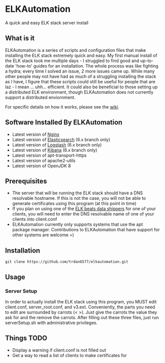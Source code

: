 # ELKAutomation
A quick and easy ELK stack server install

## What is it
ELKAutomation is a series of scripts and configuration files that make installing
the ELK stack extremely quick and easy. My first manual install of the ELK stack
took me multiple days - I struggled to find good and up-to-date 'how-to' guides for
an installation. The whole process was like fighting a hydra; every time I solved an
issue, 2 more issues came up. While many other people may not have had as much of
a struggling installing the stack as I have, I figure that these scripts could still
be useful for people that are laz - I mean ... uhh... efficient. It could also be beneficial
to those setting up a distributed ELK environment, though ELKAutomation does not
currently support a distributed enviornment.

For specific details on how it works, please see the 
[wiki](https://github.com/TRDan6577/ELKAutomation/wiki).

## Software Installed By ELKAutomation
* Latest version of [Nginx](https://nginx.com)
* Latest version of [Elasticsearch](https://elastic.co/products/elasticsearch) (6.x branch only)
* Latest version of [Logstash](https://elastic.co/products/logstash) (6.x branch only)
* Latest version of [Kibana](https://elastic.co/products/kibana) (6.x branch only)
* Latest version of apt-transport-https
* Latest version of apache2-utils
* Latest version of OpenJDK 8

## Prerequisites
* The server that will be running the ELK stack should have a DNS resolvable hostname.
If this is not the case, you will not be able to generate certificates using this program
(at this point in time)
* If you plan on using one of the [ELK beats data shippers](https://elastic.co/products/beats)
for one of your clients, you will need to enter the DNS resolvable name of one
of your clients into client.conf
* ELKAutomation currently only supports systems that use the apt package manager.
Contributions to ELKAutomation that have support for other systems are welcome =)

## Installation
`git clone https://github.com/trdan6577/elkautomation.git`

## Usage
### Server Setup
In order to actually install the ELK stack using this program, you MUST edit
client.conf, server\_root.conf, and v3.ext. Conveniently, the parts you need
to edit are surrounded by carrots (< >). Just give the carrots the value they ask
for and the remove the carrots. After filling out these three files, just run
serverSetup.sh with administrative privileges.

## Things TODO
* Display a warning if client.conf is not filled out
* Get a way to read a list of clients to make certificates for
